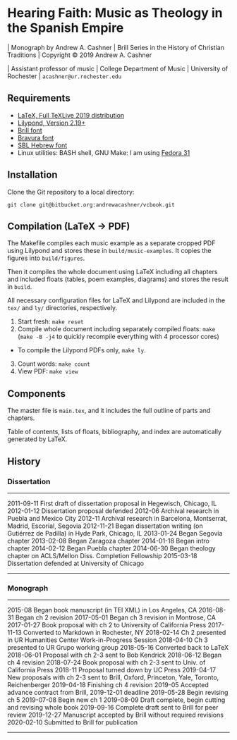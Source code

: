 # Hearing Faith: Music as Theology in the Spanish Empire

| Monograph by Andrew A. Cashner
| Brill Series in the History of Christian Traditions
| Copyright © 2019 Andrew A. Cashner

| Assistant professor of music
| College Department of Music
| University of Rochester
| `acashner@ur.rochester.edu`


## Requirements

- [LaTeX, Full TeXLive 2019 distribution](http://www.tug.org)
- [Lilypond, Version 2.19+](http://www.lilypond.org)
- [Brill font](https://brill.com/page/1228?lang=en)
- [Bravura font](https://www.smufl.org/fonts/)
- [SBL Hebrew font](https://www.sbl-site.org/educational/BiblicalFonts_SBLHebrew.aspx)
- Linux utilities: BASH shell, GNU Make:
  I am using [Fedora 31](https://getfedora.org/)

## Installation

Clone the Git repository to a local directory:

````
git clone git@bitbucket.org:andrewacashner/vcbook.git
````

## Compilation (LaTeX -> PDF)

The Makefile compiles each music example as a separate cropped PDF using
Lilypond and stores these in `build/music-examples`.
It copies the figures into `build/figures`.

Then it compiles the whole document using LaTeX including all chapters and
included floats (tables, poem examples, diagrams) and stores the result in
`build`.

All necessary configuration files for LaTeX and Lilypond are included in the
`tex/` and `ly/` directories, respectively.

1. Start fresh: `make reset`
2. Compile whole document including separately compiled floats: `make`
  (`make -B -j4` to quickly recompile everything with 4 processor cores)
  - To compile the Lilypond PDFs only, `make ly`.
3. Count words: `make count`
4. View PDF: `make view`

## Components

The master file is `main.tex`, and it includes the full outline of parts and
chapters.

Table of contents, lists of floats, bibliography, and index are automatically
generated by LaTeX.
 
## History

### Dissertation 

------------    -----------------------------------------------
2011-09-11      First draft of dissertation proposal in Hegewisch, Chicago, IL
2012-01-12      Dissertation proposal defended
2012-06         Archival research in Puebla and Mexico City
2012-11         Archival research in Barcelona, Montserrat, Madrid, Escorial, Segovia
2012-11-21      Began dissertation writing (on Gutiérrez de Padilla)
                in Hyde Park, Chicago, IL
2013-01-24      Began Segovia chapter
2013-02-08      Began Zaragoza chapter
2014-01-18      Began intro chapter
2014-02-12      Began Puebla chapter
2014-06-30      Began theology chapter on ACLS/Mellon Diss. Completion Fellowship
2015-03-18      Dissertation defended at University of Chicago
------------    -----------------------------------------------

### Monograph

------------    -----------------------------------------------
2015-08         Began book manuscript (in TEI XML) in Los Angeles, CA
2016-08-31      Began ch 2 revision 
2017-05-01      Began ch 3 revision in Montrose, CA
2017-01-27      Book proposal with ch 2 to University of California Press
2017-11-13      Converted to Markdown in Rochester, NY
2018-02-14      Ch 2 presented in UR Humanities Center Work-in-Progress Session
2018-04-10      Ch 3 presented to UR Grupo working group
2018-05-16      Converted back to LaTeX
2018-06-01      Proposal with ch 2-3 sent to Bob Kendrick
2018-06-12      Began ch 4 revision
2018-07-24      Book proposal with ch 2-3 sent to Univ. of California Press
2018-11         Proposal turned down by UC Press
2019-04-17      New proposals with ch 2-3 sent to Brill, Oxford, Princeton, 
                Yale, Toronto, Reichenberger
2019-04-18      Finishing ch 4 revision
2019-05         Accepted advance contract from Brill, 2019-12-01 deadline
2019-05-28      Begin revising ch 5
2019-07-08      Begin new ch 1
2019-08-09      Draft complete, begin cutting and revising whole book
2019-09-16      Complete draft sent to Brill for peer review
2019-12-27      Manuscript accepted by Brill without required revisions
2020-02-10      Submitted to Brill for publication
------------    -----------------------------------------------



